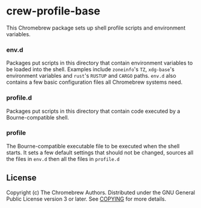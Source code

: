 # crew-profile-base

This Chromebrew package sets up shell profile scripts and environment variables.

### env.d

Packages put scripts in this directory that contain environment variables to be loaded into the shell. Examples include `zoneinfo`'s `TZ`, `xdg-base`'s environment variables and `rust`'s `RUSTUP` and `CARGO` paths. `env.d` also contains a few basic configuration files all Chromebrew systems need.

### profile.d

Packages put scripts in this directory that contain code executed by a Bourne-compatible shell.

### profile

The Bourne-compatible executable file to be executed when the shell starts. It sets a few default settings that should not be changed, sources all the files in `env.d` then all the files in `profile.d`

## License

Copyright (c) The Chromebrew Authors. Distributed under the GNU General Public License version 3 or later. See [COPYING](https://github.com/chromebrew/crew-profile-base/blob/master/COPYING) for more details.

